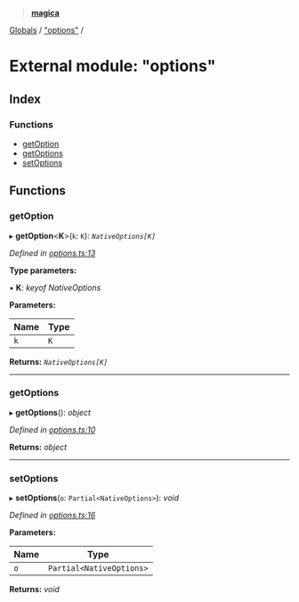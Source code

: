 > **[magica](../README.md)**

[Globals](../README.md) / ["options"](_options_.md) /

# External module: "options"

## Index

### Functions

* [getOption](_options_.md#getoption)
* [getOptions](_options_.md#getoptions)
* [setOptions](_options_.md#setoptions)

## Functions

###  getOption

▸ **getOption**<**K**>(`k`: `K`): *`NativeOptions[K]`*

*Defined in [options.ts:13](https://github.com/cancerberoSgx/magica/blob/6bf4de2/src/options.ts#L13)*

**Type parameters:**

▪ **K**: *keyof NativeOptions*

**Parameters:**

Name | Type |
------ | ------ |
`k` | `K` |

**Returns:** *`NativeOptions[K]`*

___

###  getOptions

▸ **getOptions**(): *object*

*Defined in [options.ts:10](https://github.com/cancerberoSgx/magica/blob/6bf4de2/src/options.ts#L10)*

**Returns:** *object*

___

###  setOptions

▸ **setOptions**(`o`: `Partial<NativeOptions>`): *void*

*Defined in [options.ts:16](https://github.com/cancerberoSgx/magica/blob/6bf4de2/src/options.ts#L16)*

**Parameters:**

Name | Type |
------ | ------ |
`o` | `Partial<NativeOptions>` |

**Returns:** *void*